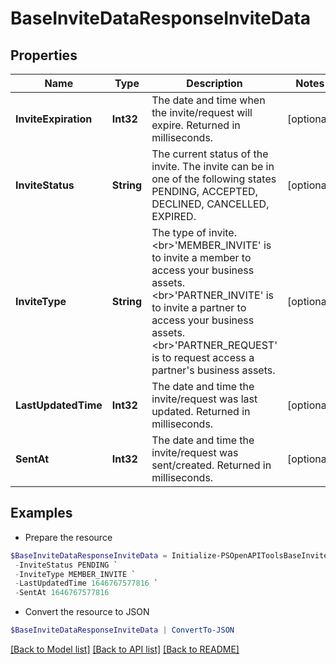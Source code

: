 # BaseInviteDataResponseInviteData
## Properties

Name | Type | Description | Notes
------------ | ------------- | ------------- | -------------
**InviteExpiration** | **Int32** | The date and time when the invite/request will expire. Returned in milliseconds. | [optional] 
**InviteStatus** | **String** | The current status of the invite. The invite can be in one of the following states PENDING, ACCEPTED, DECLINED, CANCELLED, EXPIRED. | [optional] 
**InviteType** | **String** | The type of invite. &lt;br&gt;&#39;MEMBER_INVITE&#39; is to invite a member to access your business assets. &lt;br&gt;&#39;PARTNER_INVITE&#39; is to invite a partner to access your business assets. &lt;br&gt;&#39;PARTNER_REQUEST&#39; is to request access a partner&#39;s business assets. | [optional] 
**LastUpdatedTime** | **Int32** | The date and time the invite/request was last updated. Returned in milliseconds. | [optional] 
**SentAt** | **Int32** | The date and time the invite/request was sent/created. Returned in milliseconds. | [optional] 

## Examples

- Prepare the resource
```powershell
$BaseInviteDataResponseInviteData = Initialize-PSOpenAPIToolsBaseInviteDataResponseInviteData  -InviteExpiration 1709748104775 `
 -InviteStatus PENDING `
 -InviteType MEMBER_INVITE `
 -LastUpdatedTime 1646767577816 `
 -SentAt 1646767577816
```

- Convert the resource to JSON
```powershell
$BaseInviteDataResponseInviteData | ConvertTo-JSON
```

[[Back to Model list]](../README.md#documentation-for-models) [[Back to API list]](../README.md#documentation-for-api-endpoints) [[Back to README]](../README.md)

